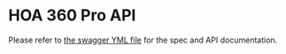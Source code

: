 # HOA 360 Pro API

Please refer to [the swagger YML file](swagger.yml) for the spec and API documentation.
